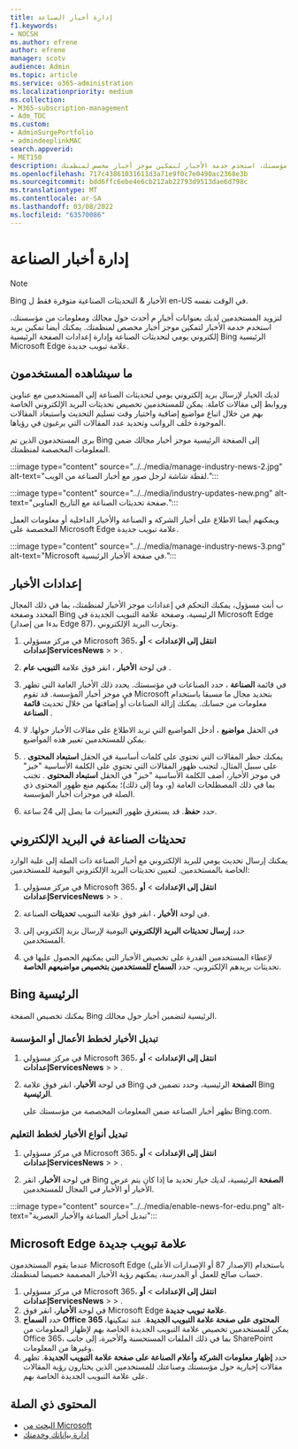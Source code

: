 ```yaml
---
title: إدارة أخبار الصناعة
f1.keywords:
- NOCSH
ms.author: efrene
author: efrene
manager: scotv
audience: Admin
ms.topic: article
ms.service: o365-administration
ms.localizationpriority: medium
ms.collection:
- M365-subscription-management
- Adm_TOC
ms.custom:
- AdminSurgePortfolio
- admindeeplinkMAC
search.appverid:
- MET150
description: زود المستخدمين لديك بعنوانات أخبار م أحدث حول مجالك ومعلومات من مؤسستك، استخدم خدمة الأخبار لتمكين موجز أخبار مخصص لمنظمتك.
ms.openlocfilehash: 717c43861031611d3a71e9f0c7e0490ac2368e3b
ms.sourcegitcommit: bdd6ffc6ebe4e6cb212ab22793d9513dae6d798c
ms.translationtype: MT
ms.contentlocale: ar-SA
ms.lasthandoff: 03/08/2022
ms.locfileid: "63570086"
---
```

# <a name="manage-industry-news"></a>إدارة أخبار الصناعة

> [!NOTE] 
> Bing الأخبار & التحديثات الصناعية متوفرة فقط ل en-US في الوقت نفسه.

لتزويد المستخدمين لديك بعنوانات أخبار م أحدث حول مجالك ومعلومات من مؤسستك، استخدم خدمة الأخبار لتمكين موجز أخبار مخصص لمنظمتك. يمكنك أيضا تمكين بريد إلكتروني يومي لتحديثات الصناعة وإدارة إعدادات الصفحة الرئيسية Bing الرئيسية Microsoft Edge علامة تبويب جديدة.

## <a name="what-your-users-will-see"></a>ما سيشاهده المستخدمون

لديك الخيار لإرسال بريد إلكتروني يومي لتحديثات الصناعة إلى المستخدمين مع عناوين وروابط إلى مقالات كاملة. يمكن للمستخدمين تخصيص تحديثات البريد الإلكتروني الخاصة بهم من خلال اتباع مواضيع إضافية واختيار وقت تسليم التحديث واستبعاد المقالات الموجودة خلف الرواتب وتحديد عدد المقالات التي يرغبون في رؤياها.

يرى المستخدمون الذين تم Bing إلى الصفحة الرئيسية موجز أخبار مجالك ضمن المعلومات المخصصة لمنظمتك.

:::image type="content" source="../../media/manage-industry-news-2.jpg" alt-text="لقطة شاشة لرجل صور مع أخبار الصناعة من الويب.":::

:::image type="content" source="../../media/industry-updates-new.png" alt-text="صفحة تحديثات الصناعة مع التاريخ العناوين.":::

ويمكنهم أيضا الاطلاع على أخبار الشركة و الصناعة والأخبار الداخلية أو معلومات العمل المخصصة على Microsoft Edge علامة تبويب جديدة.

:::image type="content" source="../../media/manage-industry-news-3.png" alt-text="Microsoft في صفحة الأخبار الرئيسية.":::

## <a name="news-settings"></a>إعدادات الأخبار

ب أنت مسؤول، يمكنك التحكم في إعدادات موجز الأخبار لمنظمتك، بما في ذلك المجال المحدد وصفحة Bing الرئيسية، وصفحة علامة التبويب الجديدة في Microsoft Edge (بدءا من إصدار Edge 87)، وتجارب البريد الإلكتروني. 

1. في مركز مسؤولي Microsoft 365، **انتقل إلى الإعدادات** >  **أو** **إعداداتServicesNews** > [](https://admin.microsoft.com/adminportal/home?#/Settings/Services/:/Settings/L1/BingNews) > .

1. في لوحة **الأخبار** ، انقر فوق علامة **التبويب عام** .

1. في قائمة **الصناعة** ، حدد الصناعات في مؤسستك. يحدد ذلك الأخبار العامة التي تظهر في موجز أخبار المؤسسة. قد تقوم Microsoft بتحديد مجال ما مسبقا باستخدام معلومات من حسابك. يمكنك إزالة الصناعات أو إضافتها من خلال تحديث **قائمة الصناعة** .

1. في الحقل **مواضيع** ، أدخل المواضيع التي تريد الاطلاع على مقالات الأخبار حولها. لا يمكن للمستخدمين تغيير هذه المواضيع.

1. يمكنك حظر المقالات التي تحتوي على كلمات أساسية في الحقل **استبعاد المحتوى** . على سبيل المثال، لتجنب ظهور المقالات التي تحتوي على الكلمة الأساسية "خبز" في موجز الأخبار، أضف الكلمة الأساسية "خبز" في الحقل **استبعاد المحتوى** . تجنب بما في ذلك المصطلحات العامة (و، وما إلى ذلك)؛ يمكنهم منع ظهور المحتوى ذي الصلة في موجزات أخبار المؤسسة.

1. حدد **حفظ**. قد يستغرق ظهور التغييرات ما يصل إلى 24 ساعة.

## <a name="industry-updates-in-email"></a>تحديثات الصناعة في البريد الإلكتروني

يمكنك إرسال تحديث يومي للبريد الإلكتروني مع أخبار الصناعة ذات الصلة إلى علبة الوارد الخاصة بالمستخدمين. لتعيين تحديثات البريد الإلكتروني اليومية للمستخدمين:

1. في مركز مسؤولي Microsoft 365، **انتقل إلى الإعدادات** >  **أو** **إعداداتServicesNews** > [](https://admin.microsoft.com/adminportal/home?#/Settings/Services/:/Settings/L1/BingNews) > . 

1. في لوحة **الأخبار** ، انقر فوق علامة التبويب **تحديثات** الصناعة. 
1. حدد **إرسال تحديثات البريد الإلكتروني** اليومية لإرسال بريد إلكتروني إلى المستخدمين.
1. لإعطاء المستخدمين القدرة على تخصيص الأخبار التي يمكنهم الحصول عليها في تحديثات بريدهم الإلكتروني، حدد **السماح للمستخدمين بتخصيص مواضيعهم الخاصة**.

## <a name="bing-homepage"></a>Bing الرئيسية

يمكنك تخصيص الصفحة Bing الرئيسية لتضمين أخبار حول مجالك.

### <a name="toggle-news-for-business-or-enterprise-plans"></a>تبديل الأخبار لخطط الأعمال أو المؤسسة

1. في مركز مسؤولي Microsoft 365، **انتقل إلى الإعدادات** >  **أو** **إعداداتServicesNews** > [](https://admin.microsoft.com/adminportal/home?#/Settings/Services/:/Settings/L1/BingNews) > .

1. في لوحة **الأخبار**، انقر فوق علامة Bing **الصفحة** الرئيسية، وحدد تضمين في Bing **الرئيسية**.

    تظهر أخبار الصناعة ضمن المعلومات المخصصة من مؤسستك على Bing.com.

### <a name="toggle-news-types-for-education-plans"></a>تبديل أنواع الأخبار لخطط التعليم

1. في مركز مسؤولي Microsoft 365، **انتقل إلى الإعدادات** >  **أو** **إعداداتServicesNews** > [](https://admin.microsoft.com/adminportal/home?#/Settings/Services/:/Settings/L1/BingNews) > .

1. في لوحة **الأخبار**، انقر Bing **الصفحة** الرئيسية، لديك خيار تحديد ما إذا كان يتم عرض الأخبار أو الأخبار *في* المجال  للمستخدمين.

:::image type="content" source="../../media/enable-news-for-edu.png" alt-text="تبديل أخبار الصناعة والأخبار العصرية":::

## <a name="microsoft-edge-new-tab-page"></a>Microsoft Edge علامة تبويب جديدة

عندما يقوم المستخدمون Microsoft Edge (الإصدار 87 أو الإصدارات الأعلى) باستخدام حساب صالح للعمل أو المدرسة، يمكنهم رؤية الأخبار المصممة خصيصا لمنظمتك.

1. في مركز مسؤولي Microsoft 365، **انتقل إلى الإعدادات** >  **أو** **إعداداتServicesNews** > [](https://admin.microsoft.com/adminportal/home?#/Settings/Services/:/Settings/L1/BingNews) > .
2. في لوحة **الأخبار**، انقر فوق Microsoft Edge **علامة تبويب جديدة**.
3. حدد **السماح Office 365 المحتوى على صفحة علامة التبويب الجديدة**. عند تمكينها، يمكن للمستخدمين تخصيص علامة التبويب الجديدة الخاصة بهم لإظهار المعلومات من Office 365، بما في ذلك الملفات المستحسنة والأخيرة، إلى جانب SharePoint وغيرها من المعلومات.
4. حدد **إظهار معلومات الشركة وأعلام الصناعة على صفحة علامة التبويب الجديدة**. تظهر مقالات إخبارية حول مؤسستك وصناعتك للمستخدمين الذين يختارون رؤية المقالات على علامة التبويب الجديدة الخاصة بهم.

## <a name="related-content"></a>المحتوى ذي الصلة

- [البحث من Microsoft](/microsoftsearch/)
- [إدارة بياناتك وخدمتك](/admin)